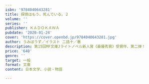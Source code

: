 ```yaml
---
isbn: '9784040643281'
title: 探偵はもう、死んでいる。２
volume: ''
series: ''
publisher: ＫＡＤＯＫＡＷＡ
pubdate: '2020-01-24'
cover: 'https://cover.openbd.jp/9784040643281.jpg'
author: うみぼうず／イラスト 二語十／著
description: 第15回MF文庫Jライトノベル新人賞《最優秀賞》受賞作、第二弾！
price: '640'
genre: ''
target: 一般
format: 文庫
content: 日本文学、小説・物語

---
```

